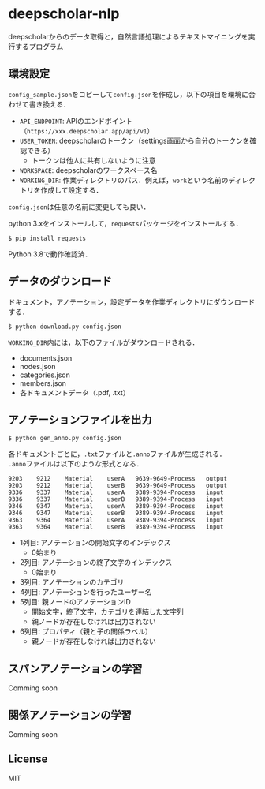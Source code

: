 # deepscholar-nlp
deepscholarからのデータ取得と，自然言語処理によるテキストマイニングを実行するプログラム


## 環境設定
`config_sample.json`をコピーして`config.json`を作成し，以下の項目を環境に合わせて書き換える．
* `API_ENDPOINT`: APIのエンドポイント（`https://xxx.deepscholar.app/api/v1`）
* `USER_TOKEN`: deepscholarのトークン（settings画面から自分のトークンを確認できる）
    * トークンは他人に共有しないように注意
* `WORKSPACE`: deepscholarのワークスペース名
* `WORKING_DIR`: 作業ディレクトリのパス．例えば，`work`という名前のディレクトリを作成して設定する．

`config.json`は任意の名前に変更しても良い．

python 3.xをインストールして，`requests`パッケージをインストールする．
```
$ pip install requests
```
Python 3.8で動作確認済．

## データのダウンロード
ドキュメント，アノテーション，設定データを作業ディレクトリにダウンロードする．
```
$ python download.py config.json
```

`WORKING_DIR`内には，以下のファイルがダウンロードされる．
* documents.json
* nodes.json
* categories.json
* members.json
* 各ドキュメントデータ（.pdf, .txt）


## アノテーションファイルを出力
```
$ python gen_anno.py config.json
```

各ドキュメントごとに，`.txt`ファイルと`.anno`ファイルが生成される．  
`.anno`ファイルは以下のような形式となる．

```
9203	9212	Material	userA	9639-9649-Process	output
9203	9212	Material	userB	9639-9649-Process	output
9336	9337	Material	userA	9389-9394-Process	input
9336	9337	Material	userB	9389-9394-Process	input
9346	9347	Material	userA	9389-9394-Process	input
9346	9347	Material	userB	9389-9394-Process	input
9363	9364	Material	userA	9389-9394-Process	input
9363	9364	Material	userB	9389-9394-Process	input
```
* 1列目: アノテーションの開始文字のインデックス
    * 0始まり
* 2列目: アノテーションの終了文字のインデックス
    * 0始まり
* 3列目: アノテーションのカテゴリ
* 4列目: アノテーションを行ったユーザー名
* 5列目: 親ノードのアノテーションID
    * 開始文字，終了文字，カテゴリを連結した文字列
    * 親ノードが存在しなければ出力されない
* 6列目: プロパティ（親と子の関係ラベル）
    * 親ノードが存在しなければ出力されない


## スパンアノテーションの学習
Comming soon


## 関係アノテーションの学習
Comming soon


## License
MIT
